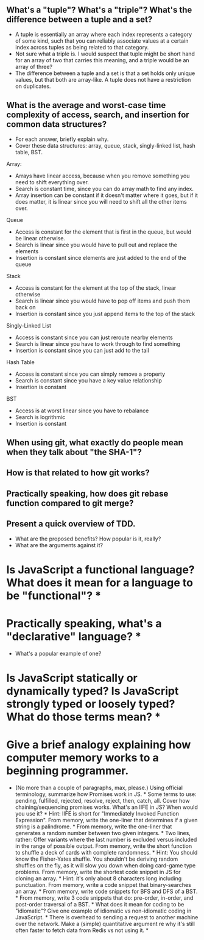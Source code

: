 ## What's a "tuple"? What's a "triple"? What's the difference between a tuple and a set? 
  * A tuple is essentially an array where each index represents a category of some kind, such that you can reliably associate values at a certain index across tuples as being related to that category. 
  * Not sure what a triple is. I would suspect that tuple might be short hand for an array of two that carries this meaning, and a triple would be an array of three? 
  * The difference between a tuple and a set is that a set holds only unique values, but that both are array-like. A tuple does not have a restriction on duplicates.
## What is the average and worst-case time complexity of access, search, and insertion for common data structures? 
 * For each answer, briefly explain why.
 * Cover these data structures: array, queue, stack, singly-linked list, hash table, BST.

Array:
  - Arrays have linear access, because when you remove something you need to shift everything over. 
  - Search is constant time, since you can do array math to find any index. 
  - Array insertion can be constant if it doesn't matter where it goes, but if it does matter, it is linear since you will need to shift all the other items over. 

Queue
  - Access is constant for the element that is first in the queue, but would be linear otherwise. 
  - Search is linear since you would have to pull out and replace the elements
  - Insertion is constant since elements are just added to the end of the queue

Stack
  - Access is constant for the element at the top of the stack, linear otherwise
  - Search is linear since you would have to pop off items and push them back on
  - Insertion is constant since you just append items to the top of the stack

Singly-Linked List
  - Access is constant since you can just reroute nearby elements
  - Search is linear since you have to work through to find something
  - Insertion is constant since you can just add to the tail

Hash Table
  - Access is constant since you can simply remove a property
  - Search is constant since you have a key value relationship
  - Insertion is constant 

BST 
  - Access is at worst linear since you have to rebalance
  - Search is logrithmic 
  - Insertion is constant 

## When using git, what exactly do people mean when they talk about "the SHA-1"? 
## How is that related to how git works?
## Practically speaking, how does git rebase function compared to git merge? 
## Present a quick overview of TDD.
 * What are the proposed benefits? How popular is it, really? 
 * What are the arguments against it?
# Is JavaScript a functional language? What does it mean for a language to be "functional"? *
# Practically speaking, what's a "declarative" language? *
  * What's a popular example of one?
# Is JavaScript statically or dynamically typed? Is JavaScript strongly typed or loosely typed? What do those terms mean? *
# Give a brief analogy explaining how computer memory works to a beginning programmer.
  * (No more than a couple of paragraphs, max, please.)
Using official terminology, summarize how Promises work in JS. *
Some terms to use: pending, fulfilled, rejected, resolve, reject, then, catch, all. Cover how chaining/sequencing promises works.
What's an IIFE in JS? When would you use it? *
Hint: IIFE is short for "Immediately Invoked Function Expression".
From memory, write the one-liner that determines if a given string is a palindrome. *
From memory, write the one-liner that generates a random number between two given integers. *
Two lines, rather: Offer variants where the last number is excluded versus included in the range of possible output.
From memory, write the short function to shuffle a deck of cards with complete randomness. *
Hint: You should know the Fisher-Yates shuffle. You shouldn't be deriving random shuffles on the fly, as it will slow you down when doing card-game type problems.
From memory, write the shortest code snippet in JS for cloning an array. *
Hint: it's only about 8 characters long including punctuation.
From memory, write a code snippet that binary-searches an array. *
From memory, write code snippets for BFS and DFS of a BST. *
From memory, write 3 code snippets that do: pre-order, in-order, and post-order traversal of a BST. *
What does it mean for coding to be "idiomatic"? Give one example of idiomatic vs non-idiomatic coding in JavaScript. *
There is overhead to sending a request to another machine over the network. Make a (simple) quantitative argument re why it's still often faster to fetch data from Redis vs not using it. *